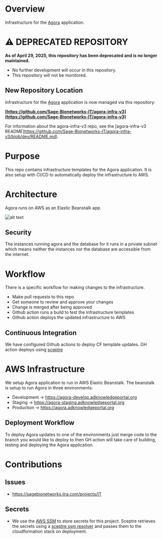 # Overview
Infrastructure for the [Agora](https://github.com/Sage-Bionetworks/Agora)
application.

# ⚠️ DEPRECATED REPOSITORY

**As of April 29, 2025, this repository has been deprecated and is no longer maintained.**
- No further development will occur in this repository.
- This repository will not be monitored.


## New Repository Location

Infrastructure for the [Agora](https://github.com/Sage-Bionetworks/Agora)
application is now managed via this repository:

**[https://github.com/Sage-Bionetworks-IT/agora-infra-v3](https://github.com/Sage-Bionetworks-IT/agora-infra-v3)**  


For information about the agora-infra-v3 repo, see the [agora-infra-v3 README]https://github.com/Sage-Bionetworks-IT/agora-infra-v3/blob/dev/README.md).


# Purpose
This repo contains infrastructure templates for the Agora application.
It is also setup with CI/CD to automatically deploy the infrastructure
to AWS.


# Architecture
Agora runs on AWS as an Elastic Beanstalk app.


![alt text][architecture]


## Security
The instances running agora and the database for it runs in a private
subnet which means neither the instances nor the database are accessible
from the internet.

# Workflow
There is a specific workflow for making changes to the infrastructure.
* Make pull requests to this repo
* Get someone to review and approve your changes
* Change is merged after being approved
* Github action runs a build to test the infrastructure templates
* Github action deploys the updated infrastructure to AWS


## Continuous Integration
We have configured Github actions to deploy CF template updates.  GH action
deploys using [sceptre](https://sceptre.cloudreach.com/latest/about.html)


# AWS Infrastructure
We setup Agora application to run in AWS Elastic Beanstalk.  The beanstalk
is setup to run Agora in three environments:
* Development -> https://agora-develop.adknowledgeportal.org
* Staging -> https://agora-staging.adknowledgeportal.org
* Production -> https://agora.adknowledgeportal.org

## Deployment Workflow
To deploy Agora updates to one of the environments just merge code to the branch you would like
to deploy to then GH action will take care of building, testing and deploying the Agora
application.


# Contributions

## Issues
* https://sagebionetworks.jira.com/projects/IT

## Secrets
* We use the [AWS SSM](https://docs.aws.amazon.com/systems-manager/latest/userguide/systems-manager-paramstore.html)
to store secrets for this project.  Sceptre retrieves the secrets using
a [sceptre ssm resolver](https://github.com/cloudreach/sceptre/tree/v1/contrib/ssm-resolver)
and passes them to the cloudformation stack on deployment.


[architecture]: infra-arch1.png "Agora architecture"
